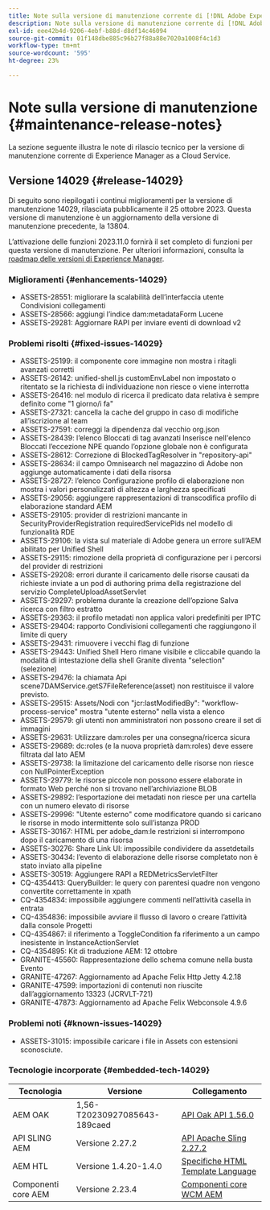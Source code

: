 ```yaml
---
title: Note sulla versione di manutenzione corrente di [!DNL Adobe Experience Manager]  as a Cloud Service.
description: Note sulla versione di manutenzione corrente di [!DNL Adobe Experience Manager]  as a Cloud Service.
exl-id: eee42b4d-9206-4ebf-b88d-d8df14c46094
source-git-commit: 01f148dbe885c96b27f88a88e7020a1008f4c1d3
workflow-type: tm+mt
source-wordcount: '595'
ht-degree: 23%

---
```


# Note sulla versione di manutenzione {#maintenance-release-notes}

La sezione seguente illustra le note di rilascio tecnico per la versione di manutenzione corrente di Experience Manager as a Cloud Service.

## Versione 14029 {#release-14029}

Di seguito sono riepilogati i continui miglioramenti per la versione di manutenzione 14029, rilasciata pubblicamente il 25 ottobre 2023. Questa versione di manutenzione è un aggiornamento della versione di manutenzione precedente, la 13804.

L’attivazione delle funzioni 2023.11.0 fornirà il set completo di funzioni per questa versione di manutenzione. Per ulteriori informazioni, consulta la [roadmap delle versioni di Experience Manager](https://experienceleague.adobe.com/docs/experience-manager-release-information/aem-release-updates/update-releases-roadmap.html?lang=it).

### Miglioramenti {#enhancements-14029}

* ASSETS-28551: migliorare la scalabilità dell’interfaccia utente Condivisioni collegamenti
* ASSETS-28566: aggiungi l’indice dam:metadataForm Lucene
* ASSETS-29281: Aggiornare RAPI per inviare eventi di download v2

### Problemi risolti {#fixed-issues-14029}

* ASSETS-25199: il componente core immagine non mostra i ritagli avanzati corretti
* ASSETS-26142: unified-shell.js customEnvLabel non impostato o ritentato se la richiesta di individuazione non riesce o viene interrotta
* ASSETS-26416: nel modulo di ricerca il predicato data relativa è sempre definito come &quot;1 giorno/i fa&quot;
* ASSETS-27321: cancella la cache del gruppo in caso di modifiche all’iscrizione al team
* ASSETS-27591: correggi la dipendenza dal vecchio org.json
* ASSETS-28439: l’elenco Bloccati di tag avanzati Inserisce nell&#39;elenco Bloccati l’eccezione NPE quando l’opzione globale non è configurata
* ASSETS-28612: Correzione di BlockedTagResolver in &quot;repository-api&quot;
* ASSETS-28634: il campo Omnisearch nel magazzino di Adobe non aggiunge automaticamente i dati della risorsa
* ASSETS-28727: l’elenco Configurazione profilo di elaborazione non mostra i valori personalizzati di altezza e larghezza specificati
* ASSETS-29056: aggiungere rappresentazioni di transcodifica profilo di elaborazione standard AEM
* ASSETS-29105: provider di restrizioni mancante in SecurityProviderRegistration requiredServicePids nel modello di funzionalità RDE
* ASSETS-29106: la vista sul materiale di Adobe genera un errore sull’AEM abilitato per Unified Shell
* ASSETS-29115: rimozione della proprietà di configurazione per i percorsi del provider di restrizioni
* ASSETS-29208: errori durante il caricamento delle risorse causati da richieste inviate a un pod di authoring prima della registrazione del servizio CompleteUploadAssetServlet
* ASSETS-29297: problema durante la creazione dell’opzione Salva ricerca con filtro estratto
* ASSETS-29363: il profilo metadati non applica valori predefiniti per IPTC
* ASSETS-29404: rapporto Condivisioni collegamenti che raggiungono il limite di query
* ASSETS-29431: rimuovere i vecchi flag di funzione
* ASSETS-29443: Unified Shell Hero rimane visibile e cliccabile quando la modalità di intestazione della shell Granite diventa &quot;selection&quot; (selezione)
* ASSETS-29476: la chiamata Api scene7DAMService.getS7FileReference(asset) non restituisce il valore previsto.
* ASSETS-29515: Assets/Nodi con &quot;jcr:lastModifiedBy&quot;: &quot;workflow-process-service&quot; mostra &quot;utente esterno&quot; nella vista a elenco
* ASSETS-29579: gli utenti non amministratori non possono creare il set di immagini
* ASSETS-29631: Utilizzare dam:roles per una consegna/ricerca sicura
* ASSETS-29689: dc:roles (e la nuova proprietà dam:roles) deve essere filtrata dal lato AEM
* ASSETS-29738: la limitazione del caricamento delle risorse non riesce con NullPointerException
* ASSETS-29779: le risorse piccole non possono essere elaborate in formato Web perché non si trovano nell’archiviazione BLOB
* ASSETS-29892: l’esportazione dei metadati non riesce per una cartella con un numero elevato di risorse
* ASSETS-29996: &quot;Utente esterno&quot; come modificatore quando si caricano le risorse in modo intermittente solo sull’istanza PROD
* ASSETS-30167: HTML per adobe_dam:le restrizioni si interrompono dopo il caricamento di una risorsa
* ASSETS-30276: Share Link UI: impossibile condividere da assetdetails
* ASSETS-30434: l’evento di elaborazione delle risorse completato non è stato inviato alla pipeline
* ASSETS-30519: Aggiungere RAPI a REDMetricsServletFilter
* CQ-4354413: QueryBuilder: le query con parentesi quadre non vengono convertite correttamente in xpath
* CQ-4354834: impossibile aggiungere commenti nell’attività casella in entrata
* CQ-4354836: impossibile avviare il flusso di lavoro o creare l’attività dalla console Progetti
* CQ-4354867: il riferimento a ToggleCondition fa riferimento a un campo inesistente in InstanceActionServlet
* CQ-4354895: Kit di traduzione AEM: 12 ottobre
* GRANITE-45560: Rappresentazione dello schema comune nella busta Evento
* GRANITE-47267: Aggiornamento ad Apache Felix Http Jetty 4.2.18
* GRANITE-47599: importazioni di contenuti non riuscite dall’aggiornamento 13323 (JCRVLT-721)
* GRANITE-47873: Aggiornamento ad Apache Felix Webconsole 4.9.6

### Problemi noti {#known-issues-14029}

* ASSETS-31015: impossibile caricare i file in Assets con estensioni sconosciute.

### Tecnologie incorporate {#embedded-tech-14029}

| Tecnologia | Versione | Collegamento |
|---|---|---|
| AEM OAK | 1,56-T20230927085643-189caed | [API Oak API 1.56.0](https://www.javadoc.io/doc/org.apache.jackrabbit/oak-api/1.56.0/index.html) |
| API SLING AEM | Versione 2.27.2 | [API Apache Sling 2.27.2](https://www.javadoc.io/doc/org.apache.sling/org.apache.sling.api/latest/index.html) |
| AEM HTL | Versione 1.4.20-1.4.0 | [Specifiche HTML Template Language](https://github.com/adobe/htl-spec) |
| Componenti core AEM | Versione 2.23.4 | [Componenti core WCM AEM](https://github.com/adobe/aem-core-wcm-components) |
